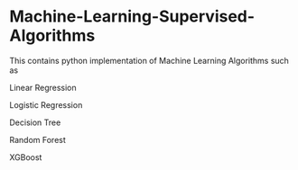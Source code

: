 # Machine-Learning-Supervised-Algorithms

This contains python implementation of Machine Learning Algorithms such as 

Linear Regression

Logistic Regression

Decision Tree

Random Forest

XGBoost
